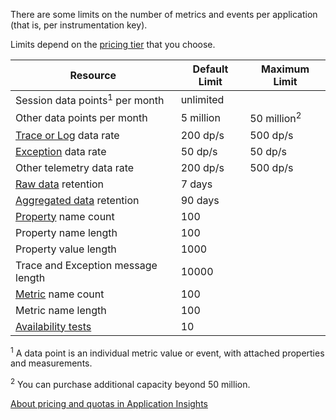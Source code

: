 There are some limits on the number of metrics and events per application (that is, per instrumentation key). 

Limits depend on the [pricing tier](https://azure.microsoft.com/pricing/details/application-insights/) that you choose.

**Resource** | **Default Limit** | **Maximum Limit**
-------- | ------------- | -------------
Session data points<sup>1</sup> per month | unlimited | 
Other data points per month | 5 million | 50 million<sup>2</sup>
[Trace or Log](../articles/application-insights/app-insights-search-diagnostic-logs.md) data rate | 200 dp/s | 500 dp/s
[Exception](../articles/application-insights/app-insights-asp-net-exceptions.md) data rate | 50 dp/s | 50 dp/s
Other telemetry data rate | 200 dp/s | 500 dp/s
[Raw data](../articles/application-insights/app-insights-diagnostic-search.md) retention | 7 days
[Aggregated data](../articles/application-insights/app-insights-metrics-explorer.md) retention | 90 days
[Property](../articles/application-insights/app-insights-api-custom-events-metrics.md#properties) name count | 100 |
Property name length | 100 | 
Property value length | 1000 | 
Trace and Exception message length | 10000 |
[Metric](../articles/application-insights/app-insights-api-custom-events-metrics.md#properties) name count | 100 |
Metric name length |  100 | 
[Availability tests](../articles/application-insights/app-insights-monitor-web-app-availability.md) | 10 | 

<sup>1</sup> A data point is an individual metric value or event, with attached properties and measurements.

<sup>2</sup> You can purchase additional capacity beyond 50 million.
 
[About pricing and quotas in Application Insights](../articles/application-insights/app-insights-pricing.md)
